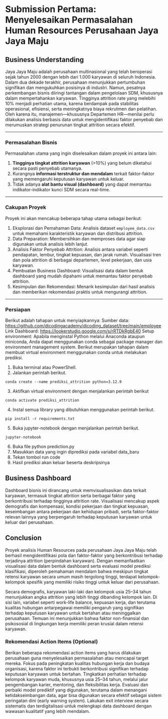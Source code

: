 # Submission Pertama: Menyelesaikan Permasalahan Human Resources Perusahaan Jaya Jaya Maju

## Business Understanding

Jaya Jaya Maju adalah perusahaan multinasional yang telah beroperasi sejak tahun 2000 dengan lebih dari 1.000 karyawan di seluruh Indonesia. Dalam dua dekade terakhir, perusahaan menunjukkan pertumbuhan signifikan dan mengukuhkan posisinya di industri.
Namun, pesatnya perkembangan bisnis diiringi tantangan dalam pengelolaan SDM, khususnya dalam mempertahankan karyawan. Tingginya attrition rate yang melebihi 10% menjadi perhatian utama, karena berdampak pada stabilitas operasional, efisiensi, serta meningkatnya biaya rekrutmen dan pelatihan.
Oleh karena itu, manajemen—khususnya Departemen HR—menilai perlu dilakukan analisis berbasis data untuk mengidentifikasi faktor penyebab dan merumuskan strategi penurunan tingkat attrition secara efektif.

---

### Permasalahan Bisnis

Permasalahan utama yang ingin diselesaikan dalam proyek ini antara lain:

1. **Tingginya tingkat attrition karyawan** (>10%) yang belum diketahui secara pasti penyebab utamanya.
2. Kurangnya **informasi terstruktur dan mendalam** terkait faktor-faktor yang memengaruhi keputusan karyawan untuk keluar.
3. Tidak adanya **alat bantu visual (dashboard)** yang dapat memantau indikator-indikator kunci SDM secara real-time.

---

### Cakupan Proyek

Proyek ini akan mencakup beberapa tahap utama sebagai berikut:

1. Eksplorasi dan Pemahaman Data: Analisis dataset `employee_data.csv` untuk memahami karakteristik karyawan dan distribusi attrition.
2. Data Preparation: Membersihkan dan memproses data agar siap digunakan untuk analisis lebih lanjut.
3. Analisis Faktor Penyebab Attrition:
   Analisis antara variabel seperti pendapatan, lembur, tingkat kepuasan, dan jarak rumah.
   Visualisasi tren dan pola attrition di berbagai departemen, level pekerjaan, dan usia karyawan.
4. Pembuatan Business Dashboard: Visualisasi data dalam bentuk dashboard yang mudah dipahami untuk memantau faktor penyebab attrition.
5. Kesimpulan dan Rekomendasi: Menarik kesimpulan dari hasil analisis dan memberikan rekomendasi praktis untuk mengurangi attrition.

---

### Persiapan

Berikut adalah tahapan untuk menyiapkannya:
Sumber data: https://github.com/dicodingacademy/dicoding_dataset/tree/main/employee
Link Dashboard: https://lookerstudio.google.com/s/rRTDkRgbE40
Setup environment: Apabila menginstal Python melalui Anaconda ataupun miniconda, Anda dapat menggunakan conda sebagai package manager dan environment management system. Berikut merupakan tahapan dalam membuat virtual environment menggunakan conda untuk melakukan prediksi.

1. Buka terminal atau PowerShell.
2. Jalankan perintah berikut.

```
conda create --name prediksi_attrition python=3.12.9
```

3. Aktifkan virtual environment dengan menjalankan perintah berikut

```
conda activate prediksi_attrition
```

4. Instal semua library yang dibutuhkan menggunakan perintah berikut.

```
pip install -r requirements.txt
```

5. Buka jupyter-notebook dengan menjalankan perintah berikut.

```
jupyter-notebook
```

6. Buka file python prediction.py
7. Masukkan data yang ingin diprediksi pada variabel data_baru
8. Tekan tombol run code
9. Hasil prediksi akan keluar beserta deskripsinya

## Business Dashboard

Dashboard bisnis ini dirancang untuk memvisualisasikan data terkait karyawan, termasuk tingkat attrition serta berbagai faktor yang berkontribusi terhadap tingginya attrition rate. Visualisasi mencakup aspek demografis dan kompensasi, kondisi pekerjaan dan tingkat kepuasan, keseimbangan antara pekerjaan dan kehidupan pribadi, serta faktor-faktor relevan lainnya yang berpengaruh terhadap keputusan karyawan untuk keluar dari perusahaan.

## Conclusion

Proyek analisis Human Resources pada perusahaan Jaya Jaya Maju telah berhasil mengidentifikasi pola dan faktor-faktor yang berkontribusi terhadap terjadinya attrition (perpindahan karyawan). Dengan memanfaatkan visualisasi data dalam bentuk dashboard serta evaluasi model prediksi klasifikasi, diperoleh pemahaman mendalam bahwa meskipun tingkat retensi karyawan secara umum masih tergolong tinggi, terdapat kelompok-kelompok spesifik yang memiliki risiko tinggi untuk keluar dari perusahaan.

Secara demografis, karyawan laki-laki dan kelompok usia 25–34 tahun menunjukkan angka attrition yang lebih tinggi dibanding kelompok lain. Di sisi lain, variabel seperti work-life balance, kepuasan kerja, dan terutama kualitas hubungan antarpegawai memiliki pengaruh yang signifikan terhadap keputusan karyawan untuk bertahan atau meninggalkan perusahaan. Temuan ini menunjukkan bahwa faktor non-finansial dan psikososial di lingkungan kerja memiliki peran krusial dalam retensi karyawan.

### Rekomendasi Action Items (Optional)

Berikan beberapa rekomendasi action items yang harus dilakukan perusahaan guna menyelesaikan permasalahan atau mencapai target mereka.
Fokus pada peningkatan kualitas hubungan kerja dan budaya organisasi, karena faktor ini terbukti berkontribusi signifikan terhadap keputusan karyawan untuk bertahan.
Tingkatkan perhatian terhadap kelompok karyawan muda, khususnya usia 25–34 tahun, melalui jalur pengembangan karier, mentoring, dan fleksibilitas kerja.
Evaluasi dan perbaiki model prediktif yang digunakan, terutama dalam menangani ketidakseimbangan data, agar bisa digunakan secara efektif sebagai sistem peringatan dini (early warning system).
Lakukan exit interview secara sistematis dan terdigitalisasi untuk melengkapi data dashboard dengan wawasan kualitatif yang lebih mendalam.
